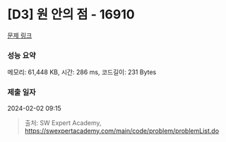 # [D3] 원 안의 점 - 16910 

[문제 링크](https://swexpertacademy.com/main/code/problem/problemDetail.do?contestProbId=AYcllbDqUVgDFASR) 

### 성능 요약

메모리: 61,448 KB, 시간: 286 ms, 코드길이: 231 Bytes

### 제출 일자

2024-02-02 09:15



> 출처: SW Expert Academy, https://swexpertacademy.com/main/code/problem/problemList.do